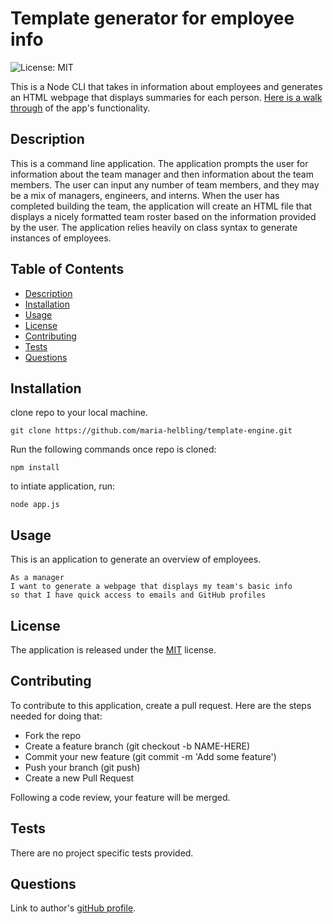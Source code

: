 # Template generator for employee info
![License: MIT](https://img.shields.io/badge/License-MIT-yellow.svg)

This is a Node CLI that takes in information about employees and generates an HTML webpage that displays summaries for each person. [Here is a walk through](https://drive.google.com/file/d/14S4RGVLyDHFyg1OuUcIHwy3lV049IeZX/view) of the app's functionality.

## Description

This is a command line application. The application prompts the user for information about the team manager and then information about the team members. The user can input any number of team members, and they may be a mix of managers, engineers, and interns. When the user has completed building the team, the application will create an HTML file that displays a nicely formatted team roster based on the information provided by the user.
The application relies heavily on class syntax to generate instances of employees.   
  
## Table of Contents
  
* [Description](#description)
* [Installation](#installation)
* [Usage](#usage)
* [License](#license)
* [Contributing](#contributing)
* [Tests](#tests)
* [Questions](#questions)
  
## Installation
  
clone repo to your local machine.
```
git clone https://github.com/maria-helbling/template-engine.git
```
Run the following commands once repo is cloned:
```
npm install
```
to intiate application, run:
```
node app.js
```
  
## Usage
This is an application to generate an overview of employees.

```
As a manager
I want to generate a webpage that displays my team's basic info
so that I have quick access to emails and GitHub profiles
```

## License
  
The application is released under the [MIT](LICENSE) license.
  
## Contributing

To contribute to this application, create a pull request. Here are the steps needed for doing that:

* Fork the repo
* Create a feature branch (git checkout -b NAME-HERE)
* Commit your new feature (git commit -m 'Add some feature')
* Push your branch (git push)
* Create a new Pull Request

Following a code review, your feature will be merged.

## Tests
  
There are no project specific tests provided.
  
## Questions
  
Link to author's [gitHub profile](https://github.com/maria-helbling).
